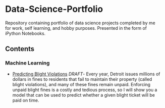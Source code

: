 # Data-Science-Portfolio
Repository containing portfolio of data science projects completed by me for work, self learning, and hobby purposes. Presented in the form of iPython Notebooks.

## Contents
### Machine Learning

* [Predicting Blight Violations](https://github.com/jesadrperez/Data-Science-Portfolio/blob/master/Blight-Violations-DRAFT.ipynb) _DRAFT_- Every year, Detroit issues millions of dollars in fines to residents that fail to maintain their property (called blight violations), and many of these fines remain unpaid. Enforcing unpaid blight fines is a costly and tedious process, so I will show you a model that can be used to predict whether a given blight ticket will be paid on time.
